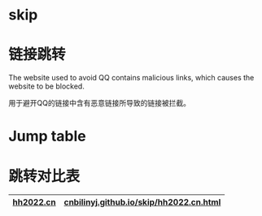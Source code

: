 # skip
# 链接跳转
The website used to avoid QQ contains malicious links, which causes the website to be blocked.

用于避开QQ的链接中含有恶意链接所导致的链接被拦截。
# Jump table
# 跳转对比表
|[hh2022.cn](http://hh2022.cn)|[cnbilinyj.github.io/skip/hh2022.cn.html](https://cnbilinyj.github.io/skip/hh2022.cn.html)|
|------|------|
